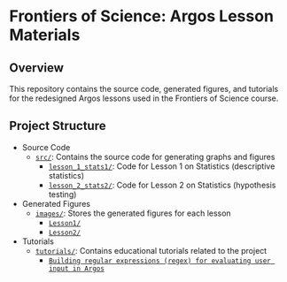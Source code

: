 # Frontiers of Science: Argos Lesson Materials

## Overview

This repository contains the source code, generated figures, and tutorials for the redesigned Argos lessons used in the Frontiers of Science course. 

## Project Structure

- Source Code
  - [`src/`](./src): Contains the source code for generating graphs and figures
    - [`lesson_1_stats1/`](./src/lesson_1_stats1): Code for Lesson 1 on Statistics (descriptive statistics)
    - [`lesson_2_stats2/`](./src/lesson_2_stats2): Code for Lesson 2 on Statistics (hypothesis testing)
- Generated Figures
  - [`images/`](./images): Stores the generated figures for each lesson
    - [`Lesson1/`](./images/Lesson1)
    - [`Lesson2/`](./images/Lesson2)
- Tutorials
  - [`tutorials/`](./tutorials): Contains educational tutorials related to the project
    - [`Building regular expressions (regex) for evaluating user input in Argos`](./tutorials/validating_student_input_using_regular_expressions.md)
